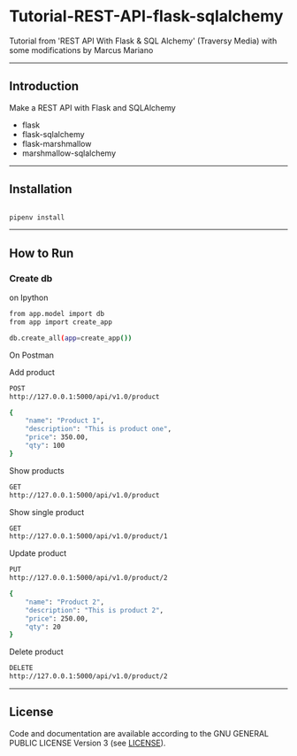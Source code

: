 # Tutorial-REST-API-flask-sqlalchemy
Tutorial from 'REST API With Flask & SQL Alchemy' (Traversy Media) with some modifications by Marcus Mariano

---

## Introduction

Make a REST API with Flask and SQLAlchemy

- flask
- flask-sqlalchemy
- flask-marshmallow
- marshmallow-sqlalchemy 

---

## Installation

```sh

pipenv install

```
---

## How to Run

### Create db

on Ipython
```sh
from app.model import db
from app import create_app

db.create_all(app=create_app())
```

On Postman

Add product

```sh
POST
http://127.0.0.1:5000/api/v1.0/product

{
	"name": "Product 1",
	"description": "This is product one",
	"price": 350.00,
	"qty": 100
}
```
Show products

```sh
GET
http://127.0.0.1:5000/api/v1.0/product

```
Show single product

```sh
GET
http://127.0.0.1:5000/api/v1.0/product/1

```
Update product

```sh
PUT
http://127.0.0.1:5000/api/v1.0/product/2

{
	"name": "Product 2",
	"description": "This is product 2",
	"price": 250.00,
	"qty": 20
}

```
Delete product

```sh
DELETE
http://127.0.0.1:5000/api/v1.0/product/2

```

---

## License

Code and documentation are available according to the GNU GENERAL PUBLIC LICENSE Version 3 (see [LICENSE](https://www.gnu.org/licenses/gpl.html)).
